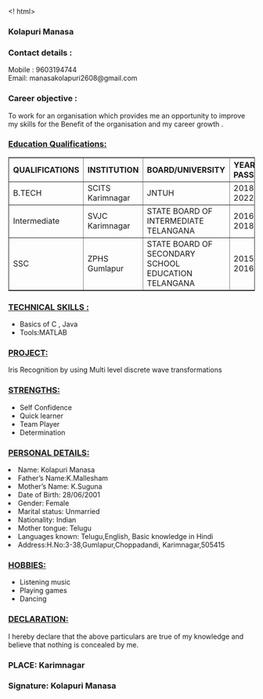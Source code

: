 


<! html>
<html>
<h3> Kolapuri Manasa </h3>
<h3> Contact details :</h3>
<p> Mobile : 9603194744<br>
    Email: manasakolapuri2608@gmail.com<p>
<h3> Career objective :</h3>
 <p> To work for an organisation which provides me an opportunity to improve my skills for the Benefit of the organisation and my career growth .<p>
<h3><u>Education Qualifications:</u></h3>
<table border=1>
    <tr>
        <th>QUALIFICATIONS</th>
        <th>INSTITUTION</th>
        <th> BOARD/UNIVERSITY</th>
        <th>YEAR OF PASSING</th>
        <th> PERCENTAGE</th>
      </tr>
      <tr>
          <td>B.TECH</td>
          <td>SCITS Karimnagar</td>
          <td>JNTUH</td>
          <td>2018-2022</td>
          <td>70</td>
          </tr>
     <tr>
         <td>Intermediate</td>
         <td>SVJC Karimnagar </td>
         <td>STATE BOARD OF INTERMEDIATE TELANGANA</td>
         <td>2016-2018</td>
         <td>91</td>
     </tr>
      <tr>
         <td>SSC</td>
         <td>ZPHS Gumlapur</td>
         <td>STATE BOARD OF SECONDARY SCHOOL EDUCATION TELANGANA</td>
         <td>2015-2016</td>
         <td>88</td>
    </tr>
    </table>
    <h3><u>TECHNICAL SKILLS :</u></h3>
    <ul> 
    <li>Basics of C , Java </li>
   <li>Tools:MATLAB</li>
   </ul>
   <h3><u>PROJECT: </u></h3>
<p>Iris Recognition by using Multi level discrete wave transformations</p>
<h3><u>STRENGTHS:</u></h3>
<ul>
    <li>Self Confidence</li>
    <li>Quick learner</li>
    <li>Team Player</li>
    <li>Determination</li>
</ul>
<h3><u>PERSONAL DETAILS: </u></h3>
<li>Name: Kolapuri Manasa</li>
<li>Father’s Name:K.Mallesham</li>
<li>Mother’s Name: K.Suguna</li>
<li>Date of Birth: 28/06/2001</li>
<li>Gender: Female</li>
<li>Marital status: Unmarried</li>
<li>Nationality: Indian</li>
<li>Mother tongue: Telugu</li>
<li>Languages known: Telugu,English, Basic knowledge in Hindi</li>
<li>Address:H.No:3-38,Gumlapur,Choppadandi, Karimnagar,505415</li>
<H3><u>HOBBIES:</u></H3>
<ul>
<li>Listening music</li>
<li>Playing games</li>
<li>Dancing</li>
</ul>

<h3><u>DECLARATION:</u></h3>
<P>I hereby declare that the above particulars are true of my knowledge and believe that 
nothing is concealed by me.</p>
<h3>PLACE: Karimnagar</h3>
<h3>Signature: Kolapuri Manasa</h3>
         

      

</html>
